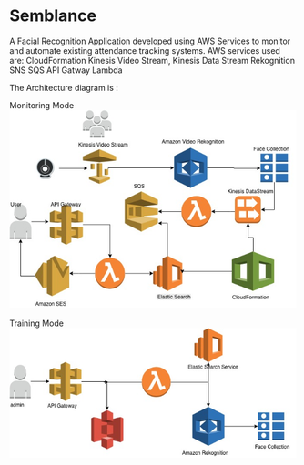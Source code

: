# Semblance
A Facial Recognition Application developed using AWS Services to monitor and automate existing attendance tracking systems.
AWS services used are:
CloudFormation
Kinesis Video Stream, Kinesis Data Stream
Rekognition
SNS
SQS
API Gatway
Lambda

The Architecture diagram is : 

Monitoring Mode
![Screenshot](Semblance_user.jpg)


Training Mode
![Screenshot](Semblance_admin.jpg)
